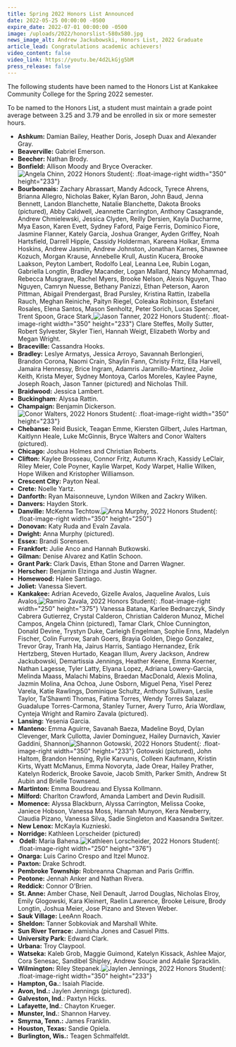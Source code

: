 ```yaml
---
title: Spring 2022 Honors List Announced
date: 2022-05-25 00:00:00 -0500
expire_date: 2022-07-01 00:00:00 -0500
image: /uploads/2022/honorslist-580x580.jpg
news_image_alt: Andrew Jackubowski, Honors List, 2022 Graduate
article_lead: Congratulations academic achievers!
video_content: false
video_link: https://youtu.be/4d2LkGjg5bM
press_release: false
---
```

The following students have been named to the Honors List at Kankakee Community College for the Spring 2022 semester.

To be named to the Honors List, a student must maintain a grade point average between 3.25 and 3.79 and be enrolled in six or more semester hours.

* **Ashkum:**&nbsp;Damian Bailey, Heather Doris, Joseph Duax and Alexander Gray.
* **Beaverville:**&nbsp;Gabriel Emerson.
* **Beecher:**&nbsp;Nathan Brody.
* **Bonfield:**&nbsp;Allison Moody and Bryce Overacker.![Angela Chinn, 2022 Honors Student](/uploads/2022/angela-chinn-honors350x233.jpg "Angela Chinn, 2022 Honors Student"){: .float-image-right width="350" height="233"}
* **Bourbonnais:**&nbsp;Zachary Abrassart, Mandy Adcock, Tyrece Ahrens, Brianna Allegro, Nicholas Baker, Kylan Baron, John Baud, Jenna Bennett, Landon Blanchette, Natalie Blanchette, Dakota Brooks (pictured), Abby Caldwell, Jeannette Carrington, Anthony Casagrande, Andrew Chmielewski, Jessica Clyden, Reilly Dersien, Kayla Ducharme, Mya Eason, Karen Evett, Sydney Faford, Paige Ferris, Dominico Fiore, Jasmine Flanner, Kately Garcia, Joshua Granger, Ayden Griffey, Noah Hartsfield, Darrell Hipple, Cassidy Holderman, Kareena Holkar, Emma Hoskins, Andrew Jasmin, Andrew Johnston, Jonathan Karnes, Shawnee Kozuch, Morgan Krause, Annebelle Krull, Austin Kucera, Brooke Laakson, Peyton Lambert, Rodolfo Leal, Leanna Lee, Rubin Logan, Gabriella Longtin, Bradley Macander, Logan Mallard, Nancy Mohammad, Rebecca Musgrave, Rachel Myers, Brooke Nelson, Alexis Nguyen, Thao Nguyen, Camryn Nuesse, Bethany Panizzi, Ethan Peterson, Aaron Pittman, Abigail Prendergast, Brad Pursley, Kristina Rattin, Izabella Rauch, Meghan Reiniche, Paityn Riegel, Coleaka Robinson, Estefani Rosales, Elena Santos, Mason Senholtz, Peter Sorich, Lucas Spencer, Trent Spoon, Grace Stark,![Jason Tanner, 2022 Honors Student](/uploads/2022/jason-tanner-honors350x233.jpg "Jason Tanner, 2022 Honors Student"){: .float-image-right width="350" height="233"} Clare Steffes, Molly Sutter, Robert Sylvester, Skyler Tieri, Hannah Weigt, Elizabeth Worby and Megan Wright.
* **Braceville:** Cassandra Hooks.
* **Bradley:**&nbsp;Leslye Armatys, Jessica Arroyo, Savannah Berlongieri, Brandon Corona, Naomi Crain, Shaylin Fann, Christy Fritz, Ella Harvell, Jamaira Hennessy, Brice Ingram, Adamris Jaramillo-Martinez, Jolie Keith, Krista Meyer, Sydney Montoya, Carlos Moreles, Kaylee Payne, Joseph Roach, Jason Tanner (pictured) and Nicholas Thill.
* **Braidwood:** Jessica Lambert.
* **Buckingham**\: Alyssa Rattin.
* **Champaign:**&nbsp;Benjamin Dickerson.![Conor Walters, 2022 Honors Student](/uploads/2022/conor-walters-honors-350x233.jpg "Conor Walters, 2022 Honors Student"){: .float-image-right width="350" height="233"}
* **Chebanse:**&nbsp;Reid Busick, Teagan Emme, Kiersten Gilbert, Jules Hartman, Kaitlynn Heale, Luke McGinnis, Bryce Walters and Conor Walters (pictured).
* **Chicago:**&nbsp;Joshua Holmes and Christian Roberts.
* **Clifton:**&nbsp;Kaylee Brosseau, Connor Fritz, Autumn Krach, Kassidy LeClair, Riley Meier, Cole Poyner, Kaylie Warpet, Kody Warpet, Hallie Wilken, Hope Wilken and Kristopher Williamson.
* **Crescent City:**&nbsp;Payton Neal.
* **Crete:** Noelle Yartz.
* **Danforth:**&nbsp;Ryan Maisonneuve, Lyndon Wilken and Zackry Wilken.
* **Danvers:**&nbsp;Hayden Stork.
* **Danville:** McKenna Techtow.![Anna Murphy, 2022 Honors Student](/uploads/2022/anna-murphy-honors350x250.jpg "Anna Murphy, 2022 Honors Student"){: .float-image-right width="350" height="250"}
* **Donovan:**&nbsp;Katy Ruda and Evaln Zavala.
* **Dwight:** Anna Murphy (pictured).
* **Essex:** Brandi Sorensen.
* **Frankfort:**&nbsp;Julie Anco and Hannah Butkowski.
* **Gilman:**&nbsp;Denise Alvarez and Katlin Schoon.
* **Grant Park:**&nbsp;Clark Davis, Ethan Stone and Darren Wagner.
* **Herscher:**&nbsp;Benjamin Elzinga and Justin Wagner.
* **Homewood:** Halee Santiago.
* **Joliet:**&nbsp;Vanessa Sievert.
* **Kankakee:**&nbsp;Adrian Acevedo, Gizelle Avalos, Jaqueline Avalos, Luis Avalos,![Ramiro Zavala, 2022 Honors Student](/uploads/2022/ramiro-zavala-honors250x375.jpg "Ramiro Zavala, 2022 Honors Student"){: .float-image-right width="250" height="375"} Vanessa Batana, Karlee Bednarczyk, Sindy Cabrera Gutierrez, Crystal Calderon, Christian Calderon Munoz, Michel Campos, Angela Chinn (pictured), Tamar Clark, Chloe Cunnington, Donald Devine, Trystyn Duke, Carleigh Engelman, Sophie Enns, Madelyn Fischer, Colin Furrow, Sarah Goers, Brayia Golden, Diego Gonzalez, Trevor Gray, Tranh Ha, Jairus Harris, Santiago Hernandez, Erik Hertzberg, Steven Hurtado, Keagan Illum, Avery Jackson, Andrew Jackubowski, Demartissia Jennings, Heather Keene, Emma Koerner, Nathan Lagesse, Tyler Latty, Elyana Lopez, Adriana Lowery-Garcia, Melinda Maass, Malachi Mabins, Braedan MacDonald, Alexis Molina, Jazmin Molina, Ana Ochoa, June Osborn, Miguel Pena, Yisel Perez Varela, Katie Rawlings, Dominique Schultz, Anthony Sullivan, Leslie Taylor, Ta’Shawnti Thomas, Fatima Torres, Wendy Torres Salazar, Guadalupe Torres-Carmona, Stanley Turner, Avery Turro, Aria Wordlaw, Cynteja Wright and Ramiro Zavala (pictured).
* **Lansing:**&nbsp;Yesenia Garcia.
* **Manteno:**&nbsp;Emma Aguirre, Savanah Baeza, Madeline Boyd, Dylan Clevenger, Mark Cullotta, Javier Dominguez, Hailey Durnavich, Xavier Gaddini, Shannon![Shannon Gotowski, 2022 Honors Student](/uploads/2022/shannon-gotowski-honors350x233.jpg "Shannon Gotowski, 2022 Honors Student"){: .float-image-right width="350" height="233"} Gotowski (pictured), John Haltom, Brandon Henning, Rylie Karvunis, Colleen Kaufmann, Kristin Kirts, Wyatt McManus, Emma Novoryta, Jade Orear, Hailey Prather, Katelyn Roderick, Brooke Savoie, Jacob Smith, Parker Smith, Andrew St Aubin and Brielle Townsend.
* **Martinton:**&nbsp;Emma Boudreau and Elyssa Kollmann.
* **Milford:**&nbsp;Charlton Crawford, Amanda Lambert and Devin Rudisill.
* **Momence:**&nbsp;Alyssa Blackburn, Alyssa Carrington, Melissa Cooke, Janiece Hobson, Vanessa Moss, Hannah Munyon, Kera Newberry, Claudia Pizano, Vanessa Silva, Sadie Singleton and Kaasandra Switzer.
* **New Lenox:**&nbsp;McKayla Kuznieski.
* **Norridge:** Kathleen Lorscheider (pictured)
* **&nbsp;Odell:** Maria Bahena.![Kathleen Lorscheider, 2022 Honors Student](/uploads/2022/kathleen-lorscheider-honors250x376.jpg "Kathleen Lorscheider, 2022 Honors Student"){: .float-image-right width="250" height="376"}
* **Onarga:**&nbsp;Luis Carino Crespo and Itzel Munoz.
* **Paxton:** Drake Schrodt.
* **Pembroke Township:**&nbsp;Robreanna Chapman and Paris Griffin.
* **Peotone:** Jennah Anker and Nathan Rivera.
* **Reddick:** Connor O’Brien.
* **St. Anne:**&nbsp;Amber Chase, Neil Denault, Jarrod Douglas, Nicholas Elroy, Emily Glogowski, Kara Kleinert, Raelin Lawrence, Brooke Leisure, Brody Longtin, Joshua Meier, Jose Pizano and Steven Weber.
* **Sauk Village:** LeeAnn Roach.
* **Sheldon:**&nbsp;Tanner Sobkoviak and Marshall White.
* **Sun River Terrace:**&nbsp;Jamisha Jones and Casuel Pitts.
* **University Park:** Edward Clark.
* **Urbana:** Troy Claypool.
* **Watseka:**&nbsp;Kaleb Grob, Maggie Guimond, Katelyn Kissack, Ashlee Major, Cora Senesac, Sandibel Shipley, Andrew Soucie and Adalie Spracklin.
* **Wilmington:** Riley Stepanek.![Jaylen Jennings, 2022 Honors Student](/uploads/2022/jaylen-jennings-honors350x233.jpg "Jaylen Jennings, 2022 Honors Student"){: .float-image-right width="350" height="233"}
* **Hampton, Ga.**\: Isaiah Placide.
* **Avon, Ind.:**&nbsp;Jaylen Jennings (pictured).
* **Galveston, Ind.**\: Paxtyn Hicks.
* **Lafayette, Ind.**\: Chayton Krueger.
* **Munster, Ind.**\: Shannon Harvey.
* **Smyrna, Tenn.:**&nbsp;James Franklin.
* **Houston, Texas:**&nbsp;Sandie Opiela.
* **Burlington, Wis.:**&nbsp;Teagen Schmalfeldt.
